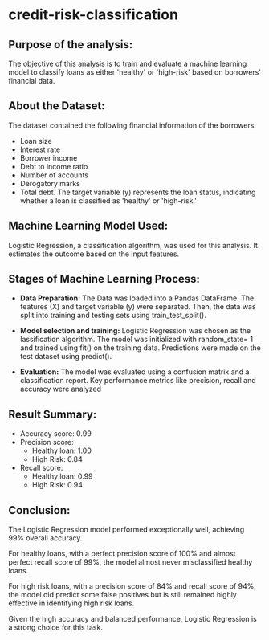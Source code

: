 # credit-risk-classification
## Purpose of the analysis:
The objective of this analysis is to train and evaluate a machine learning model to classify loans as either 'healthy' or 'high-risk' based on borrowers' financial data.
## About the Dataset:
The dataset contained the following financial information of the borrowers:
* Loan size
* Interest rate
* Borrower income
* Debt to income ratio
* Number of accounts
* Derogatory marks
* Total debt. 
The target variable (y) represents the loan status, indicating whether a loan is classified as 'healthy' or 'high-risk.' 

## Machine Learning Model Used:
Logistic Regression, a classification algorithm, was used for this analysis. It estimates the outcome based on the input features. 

## Stages of Machine Learning Process:
* **Data Preparation:** The Data was loaded into a Pandas DataFrame. The features (X) and target variable (y) were separated. Then, the data was split into training and testing sets using train_test_split().
* **Model selection and training:** Logistic Regression was chosen as the lassification algorithm. The model was initialized with random_state= 1 and trained using fit() on the training data. Predictions were made on the test dataset using predict().

* **Evaluation:** The model was evaluated using a confusion matrix and a classification report. Key performance metrics like precision, recall and accuracy were analyzed

## Result Summary:
* Accuracy score: 0.99
* Precision score:
    - Healthy loan: 1.00
    - High Risk: 0.84
* Recall score:    
    - Healthy loan: 0.99
    - High Risk: 0.94

## Conclusion:         
The Logistic Regression model performed exceptionally well, achieving 99% overall accuracy. 

<p> For healthy loans, with a perfect precision score of 100% and almost perfect recall score of 99%, the model almost never misclassified healthy loans.</p>

<p> For high risk loans, with a precision score of 84% and recall score of 94%, the model did predict some false positives but is still remained highly effective in identifying high risk loans.</p>  
<p> Given the high accuracy and balanced performance, Logistic Regression is a strong choice for this task. </p>







